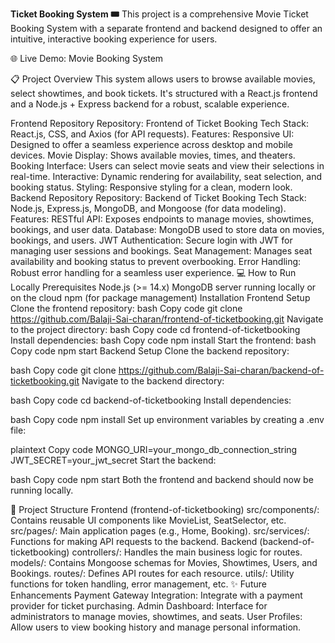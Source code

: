 **Ticket Booking System 🎟️**
This project is a comprehensive Movie Ticket Booking System with a separate frontend and backend designed to offer an intuitive, interactive booking experience for users.

🌐 Live Demo: Movie Booking System

📋 Project Overview
This system allows users to browse available movies, select showtimes, and book tickets. It's structured with a React.js frontend and a Node.js + Express backend for a robust, scalable experience.

Frontend Repository
Repository: Frontend of Ticket Booking
Tech Stack: React.js, CSS, and Axios (for API requests).
Features:
Responsive UI: Designed to offer a seamless experience across desktop and mobile devices.
Movie Display: Shows available movies, times, and theaters.
Booking Interface: Users can select movie seats and view their selections in real-time.
Interactive: Dynamic rendering for availability, seat selection, and booking status.
Styling: Responsive styling for a clean, modern look.
Backend Repository
Repository: Backend of Ticket Booking
Tech Stack: Node.js, Express.js, MongoDB, and Mongoose (for data modeling).
Features:
RESTful API: Exposes endpoints to manage movies, showtimes, bookings, and user data.
Database: MongoDB used to store data on movies, bookings, and users.
JWT Authentication: Secure login with JWT for managing user sessions and bookings.
Seat Management: Manages seat availability and booking status to prevent overbooking.
Error Handling: Robust error handling for a seamless user experience.
💻 How to Run Locally
Prerequisites
Node.js (>= 14.x)
MongoDB server running locally or on the cloud
npm (for package management)
Installation
Frontend Setup
Clone the frontend repository:
bash
Copy code
git clone https://github.com/Balaji-Sai-charan/frontend-of-ticketbooking.git
Navigate to the project directory:
bash
Copy code
cd frontend-of-ticketbooking
Install dependencies:
bash
Copy code
npm install
Start the frontend:
bash
Copy code
npm start
Backend Setup
Clone the backend repository:

bash
Copy code
git clone https://github.com/Balaji-Sai-charan/backend-of-ticketbooking.git
Navigate to the backend directory:

bash
Copy code
cd backend-of-ticketbooking
Install dependencies:

bash
Copy code
npm install
Set up environment variables by creating a .env file:

plaintext
Copy code
MONGO_URI=your_mongo_db_connection_string
JWT_SECRET=your_jwt_secret
Start the backend:

bash
Copy code
npm start
Both the frontend and backend should now be running locally.

📂 Project Structure
Frontend (frontend-of-ticketbooking)
src/components/: Contains reusable UI components like MovieList, SeatSelector, etc.
src/pages/: Main application pages (e.g., Home, Booking).
src/services/: Functions for making API requests to the backend.
Backend (backend-of-ticketbooking)
controllers/: Handles the main business logic for routes.
models/: Contains Mongoose schemas for Movies, Showtimes, Users, and Bookings.
routes/: Defines API routes for each resource.
utils/: Utility functions for token handling, error management, etc.
✨ Future Enhancements
Payment Gateway Integration: Integrate with a payment provider for ticket purchasing.
Admin Dashboard: Interface for administrators to manage movies, showtimes, and seats.
User Profiles: Allow users to view booking history and manage personal information.

